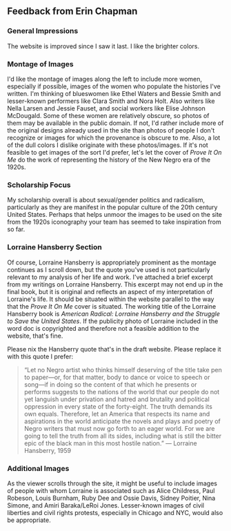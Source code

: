 ## Feedback from Erin Chapman

### General Impressions
The website is improved since I saw it last. I like the brighter colors.

### Montage of Images
I'd like the montage of images along the left to include more women, especially if possible, images of the women who populate the histories I've written. I'm thinking of blueswomen like Ethel Waters and Bessie Smith and lesser-known performers like Clara Smith and Nora Holt. Also writers like Nella Larsen and Jessie Fauset, and social workers like Elise Johnson McDougald. Some of these women are relatively obscure, so photos of them may be available in the public domain. If not, I'd rather include more of the original designs already used in the site than photos of people I don't recognize or images for which the provenance is obscure to me. Also, a lot of the dull colors I dislike originate with these photos/images. If it's not feasible to get images of the sort I'd prefer, let's let the cover of *Prove It On Me* do the work of representing the history of the New Negro era of the 1920s.

### Scholarship Focus
My scholarship overall is about sexual/gender politics and radicalism, particularly as they are manifest in the popular culture of the 20th century United States. Perhaps that helps unmoor the images to be used on the site from the 1920s iconography your team has seemed to take inspiration from so far.

### Lorraine Hansberry Section
Of course, Lorraine Hansberry is appropriately prominent as the montage continues as I scroll down, but the quote you've used is not particularly relevant to my analysis of her life and work. I've attached a brief excerpt from my writings on Lorraine Hansberry. This excerpt may not end up in the final book, but it is original and reflects an aspect of my interpretation of Lorraine's life. It should be situated within the website parallel to the way that the *Prove It On Me* cover is situated. The working title of the Lorraine Hansberry book is *American Radical: Lorraine Hansberry and the Struggle to Save the United States*. If the publicity photo of Lorraine included in the word doc is copyrighted and therefore not a feasible addition to the website, that's fine.

Please nix the Hansberry quote that's in the draft website. Please replace it with this quote I prefer:

> “Let no Negro artist who thinks himself deserving of the title take pen to paper—or, for that matter, body to dance or voice to speech or song—if in doing so the content of that which he presents or performs suggests to the nations of the world that our people do not yet languish under privation and hatred and brutality and political oppression in every state of the forty-eight. The truth demands its own equals. Therefore, let an America that respects its name and aspirations in the world anticipate the novels and plays and poetry of Negro writers that must now go forth to an eager world. For we are going to tell the truth from all its sides, including what is still the bitter epic of the black man in this most hostile nation.”
> — Lorraine Hansberry, 1959

### Additional Images
As the viewer scrolls through the site, it might be useful to include images of people with whom Lorraine is associated such as Alice Childress, Paul Robeson, Louis Burnham, Ruby Dee and Ossie Davis, Sidney Poitier, Nina Simone, and Amiri Baraka/LeRoi Jones. Lesser-known images of civil liberties and civil rights protests, especially in Chicago and NYC, would also be appropriate.
